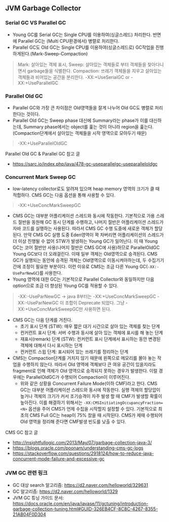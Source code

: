 ## JVM Garbage Collector

### Serial GC VS Parallel GC
- Young GC를 Serial GC는 Single CPU를 이용하여(싱글스레드) 처리한다. 반면에 Parallel GC는 (Multi CPU환경에서) 병렬로 처리한다.
- Parallel GC도 Old GC는 Single CPU를 이용하여(싱글스레드로) GC작업을 진행하게된다.(Mark-Sweep-Compaction)
> Mark: 살아있는 객체 표시, Sweep: 살아있는 객체들로 부터 객체들을 찾아다니면서 garbage들을 식별한다. Compaction: 쓰레기 객체들을 지우고 살아있는 객체들과 비어있는 공간을 분리한다. -XX:+UseSerialGC or -XX:+UseParallelGC


### Parallel Old GC
- Parallel GC와 가장 큰 차이점은 Old영역들을 잘게 나누어 Old GC도 병렬로 처리한다는 것이다.
- Parallel Old GC는 Sweep phase 대신에 Summary라는 phase가 이를 대신하는데, Summary phase에서는 object를 훑는 것이 아니라 region을 훑는다. (Compaction단계에서 살아있는 객체들을 시작 영역으로 모아두기 때문)
> -XX:+UseParallelOldGC

Parallel Old GC & Parallel GC 참고 글
- https://sarc.io/index.php/java/478-gc-useparallelgc-useparalleloldgc

### Concurrent Mark Sweep GC
- low-latency collector로도 알려져 있으며 heap memory 영역의 크기가 클 때 적합하다. CMS GC는 다음 옵션을 통해 사용할 수 있다.
> -XX:+UseConcMarkSweepGC

- CMS GC는 대부분 어플리케이션 스레드와 동시에 작동한다. 기본적으로 가용 스레드 절반을 동원해 GC 동시 단계를 수행하고, 나머지 절반은 어플리케이션 스레드가 자바 코드를 실행하는 사용된다. 따라서 CMS GC 수행 도중에 새로운 객체가 할당된다. 만약 CMS GC 실행 도중 Eden영역이 꽉 차버리면 어플리케이션의 스레드가 더 이상 진행될 수 없어 STW가 발생하는 Young GC가 일어난다. 이 때 Young GC는 코어 절반만 사용(나머지 절반은 CMS GC에 사용)하므로 ParallelOldGC Young GC보다 더 오래걸린다. 이때 일부 객체는 Old영역으로 승격된다. CMS GC가 실행되는 동안에 승격된 객체는 Old영역으로 이동시켜야하는데, 두 수집기기 간에 조정이 필요한 부분이다. 이런 이유로 CMS는 조금 다른 Young GC(`-XX:-UseParNewGC`)를 사용한다.
- Young 영역에 대한 GC는 기본적으로 Parallel Collector와 동일하지만 다음 option으로 조금 더 향상된 Young GC를 적용할 수 있다.
> -XX:-UseParNewGC -> java 8부터는 -XX:+UseConcMarkSweepGC -XX:-UseParNewGC 이 조합이 Deprecate 되었다.
그냥 -XX:+UseConcMarkSweepGC만 사용하면 된다.

- CMS GC는 다음 단계를 거친다.
  - 초기 표시 단계 (STW): 매우 짧은 대기 시간으로 살아 있는 객체를 찾는 단계
  - 컨커런트 표시 단계: 서버 수행과 동시에 살아 있는 객체에 표시를 해 놓는 단계
  - 재표시(remark) 단계 (STW): 컨커런트 표시 단계에서 표시하는 동안 변경된 객체에 대해서 다시 표시하는 단계
  - 컨커런트 스윕 단계: 표시되어 있는 쓰레기를 정리하는 단계
- CMS는 Compaction단계를 거치지 않기 때문에 왼쪽으로 메모리를 몰아 놓는 작업을 수행하지 않는다. 따라서 Old 영역에 객체보다 큰 여유 공간이 있을지라도 fragment로 인해 객체가 Old 영역으로 승격되지 못하는 경우가 발생한다. 이럴 경우에는 ParallelOldGC가 수행되어 Compaction이 이루어진다.
  - 위와 같은 상황을 Concurrent Failure Mode(이하 CMF)라고 한다. CMS GC는 대부분 어플리케이션 스레드와 동시에 작동한다. 실행 객체의 할당압이 높거나 객체의 크기가 커서 조기승격이 자주 발생 할 때 CMF가 발생할 확률이 높아진다. 이를 해결하기 위해서는 `-XX:CMSInitiatingOccupancyFraction=<N>` 옵션을 주어 CMS가 언제 수집을 시작할지 설정할 수 있다. 기본적으로 최초의 CMS Full GC는 heap이 75% 찼을 때 시작된다. CMS가 제때 수행되어 Old 영역을 정리해 준다면 CMF발생 빈도를 낮출 수 있다.

CMS GC 참고 글
- http://insightfullogic.com/2013/May/07/garbage-collection-java-3/
- https://blogs.oracle.com/poonam/understanding-cms-gc-logs
- https://stackoverflow.com/questions/2918124/how-to-reduce-java-concurrent-mode-failure-and-excessive-gc

### JVM GC 관련 링크
- GC 대상 search 알고리즘: https://d2.naver.com/helloworld/329631
- GC 알고리즘: https://d2.naver.com/helloworld/1329
- JVM GC 튜닝 가이드 문서: https://docs.oracle.com/en/java/javase/11/gctuning/introduction-garbage-collection-tuning.html#GUID-326EB4CF-8C8C-4267-8355-21AB04F0D304
